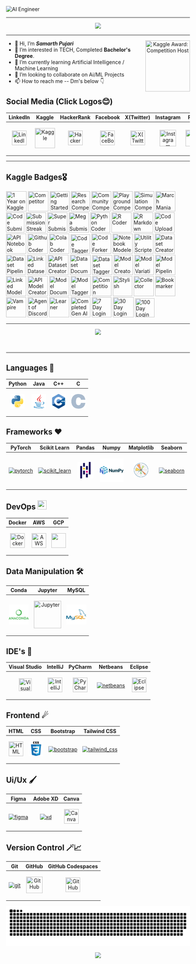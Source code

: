 <img width="1584" height="396" alt="AI Engineer" src="https://github.com/user-attachments/assets/269d3df0-4539-45e2-9c73-6979dae74fe1" />

---

<p align="center"><a href="https://github.com/lucthienphong1120/github-trophies"><img src="https://github-trophies.vercel.app/?username=Samarth4023&theme=algolia&margin-w=19&title=Repositories,Commits,MultiLanguage,LongTimeUser,Followers,NewUser&column=6" /></a></p>

---

<div align="center">
  <a href="https://www.kaggle.com/samarthpujari" target="_blank">
<img src="https://github.com/user-attachments/assets/92bd89c1-9793-4343-ae0c-0d22cbb044c1" align="right" width="122" height="140" title="Kaggle Award: Competition Host">
  </a>
  </div>

- 👋 Hi, I’m ***Samarth Pujari***
- 👀 I’m interested in TECH, Completed **Bachelor's Degree**.
- 🌱 I’m currently learning Artificial Intelligence / Machine Learning 
- 💞️ I’m looking to collaborate on Ai/ML Projects
- 📫 How to reach me -- Dm's below 👇

## Social Media (Click Logos😊)
| LinkedIn | Kaggle | HackerRank | Facebook | X(Twitter) | Instagram | Peerlist |
|----------|--------|------------|----------|------------|-----------|----------|
|<p align="center"><a href="https://www.linkedin.com/in/samarth-pujari-328a1326a" target="_blank"><img src="https://cdn.jsdelivr.net/gh/devicons/devicon@latest/icons/linkedin/linkedin-original.svg" title="LinkedIn" width="40" height="40"/></a><a href="https://www.linkedin.com/in/samarth-pujari-328a1326a" target="_blank"></a></p>|<p align="center"><a href="https://www.kaggle.com/samarthpujari" target="_blank"><img src="https://cdn.jsdelivr.net/gh/devicons/devicon@latest/icons/kaggle/kaggle-original-wordmark.svg" title="Kaggle" width="55" height="55"/></a></p>|<p align="center"><a href="https://www.hackerrank.com/profile/samarth_pujari" target="_blank"><img src="https://github.com/Samarth4023/Samarth4023/assets/128507779/91e0daf2-c9a0-4cd3-b576-e46fa87da804" title="HackerRank" width="40"  height="40" /></a></p>|<p align="center"><a href="https://www.facebook.com/samarth.pujari.33?mibextid=zbwkwl" target="_blank"><img src="https://cdn.jsdelivr.net/gh/devicons/devicon@latest/icons/facebook/facebook-original.svg" title="FaceBook" width="40" height="40"/></a>|<p align="center"><a href="https://twitter.com/Samarth_2001" target="_blank"><img src="https://github.com/Samarth4023/Samarth4023/assets/128507779/101507b3-c84e-4496-8ff5-337f930fd8be" title="X(Twitter)" width="40" height="40"/></a></p>|<p align="center"><a href="https://instagram.com/samarth_599" target="_blank"><img src="https://img.icons8.com/?size=100&id=Xy10Jcu1L2Su&format=png&color=000000" title="Instagram" width="45" height="45" /></a></p>|<p align="center"><a href="https://peerlist.io/samarthpujari" target="_blank"><img src="https://github.com/user-attachments/assets/7da454c5-bfed-4570-90ad-08f9c85a03a6" title="Peerlist" width="65" height="45" /></a></p>|

---

## Kaggle Badges🎖️
<a href="https://www.kaggle.com/samarthpujari" target="_blank"><img src="https://github.com/user-attachments/assets/216a9327-ff74-4a9d-9371-5d7d3b6c033b" title="1 Year on Kaggle" width="56" height="55"/></a>
<a href="https://www.kaggle.com/samarthpujari" target="_blank"><img src="https://github.com/user-attachments/assets/ca8df136-7280-4fd9-aa1e-ba073d0d41e7" title="Competitor" width="56" height="55"/></a>
<a href="https://www.kaggle.com/samarthpujari" target="_blank"><img src="https://github.com/user-attachments/assets/cd521ed5-aab7-47fa-8c8c-e5b9cb6e141e" title="Getting Started Competitor" width="54" height="55"/></a>
<a href="https://www.kaggle.com/samarthpujari" target="_blank"><img src="https://github.com/user-attachments/assets/3430bc24-cfdb-4c19-8cbb-9a0af9430938" title="Research Competitor" width="52" height="55"/></a>
<a href="https://www.kaggle.com/samarthpujari" target="_blank"><img src="https://github.com/user-attachments/assets/949a92aa-9dfd-4274-8265-d12f09b23923" title="Community Competitor" width="54" height="55"/></a>
<a href="https://www.kaggle.com/samarthpujari" target="_blank"><img src="https://github.com/user-attachments/assets/67821204-a4ec-469f-8faa-3f223daa0a21" title="Playground Competitor" width="55" height="55"/></a>
<a href="https://www.kaggle.com/samarthpujari" target="_blank"><img src="https://github.com/user-attachments/assets/b8022cbc-ac64-4e16-aa00-14719c4df4c5" title="Simulation Competitor" width="55" height="55"/></a>
<a href="https://www.kaggle.com/samarthpujari" target="_blank"><img src="https://github.com/user-attachments/assets/ae6adea1-c161-48a0-89e3-aee1da2e47ad" title="March Mania Competitor" width="54" height="55"/></a>
<a href="https://www.kaggle.com/samarthpujari" target="_blank"><img src="https://github.com/user-attachments/assets/f4c2ef98-104a-442a-8b66-1890d01bc776" title="Code Submitter" width="50" height="55"/></a>
<a href="https://www.kaggle.com/samarthpujari" target="_blank"><img src="https://github.com/user-attachments/assets/c0fd9362-5662-4204-a506-505435446fe4" title="Submission Streak" width="55" height="55"/></a>
<a href="https://www.kaggle.com/samarthpujari" target="_blank"><img src="https://github.com/user-attachments/assets/24c73a6f-5212-486a-9768-44518b3615dd" title="Super Submission Streak" width="55" height="55"/></a>
<a href="https://www.kaggle.com/samarthpujari" target="_blank"><img src="https://github.com/user-attachments/assets/41dee00e-d675-4cfd-883b-12644195a914" title="Mega Submission Streak" width="55" height="55"/></a>
<a href="https://www.kaggle.com/samarthpujari" target="_blank"><img src="https://github.com/user-attachments/assets/356f6265-bedc-4899-a0b9-01205c8feeb4" title="Python Coder" width="54" height="55"/></a>
<a href="https://www.kaggle.com/samarthpujari" target="_blank"><img src="https://github.com/user-attachments/assets/d8b05fd1-71f5-4a1f-b6ef-fe6923d8e924" title="R Coder" width="55" height="55"/></a>
<a href="https://www.kaggle.com/samarthpujari" target="_blank"><img src="https://github.com/user-attachments/assets/b90ef0c5-440f-4f85-99b2-431cfe93698a" title="R Markdown Coder" width="55" height="55"/></a>
<a href="https://www.kaggle.com/samarthpujari" target="_blank"><img src="https://github.com/user-attachments/assets/604be16a-94a3-4d3f-a39a-917fd7f885b0" title="Code Uploader" width="55" height="55"/></a>
<a href="https://www.kaggle.com/samarthpujari" target="_blank"><img src="https://github.com/user-attachments/assets/5296e4d2-688b-4886-8dd2-c2b946dafd9c" title="API Notebook Creator" width="55" height="55"/></a>
<a href="https://www.kaggle.com/samarthpujari" target="_blank"><img src="https://github.com/user-attachments/assets/abb24199-0204-4863-a99a-62d33b17136e" title="Github Coder" width="55" height="55"/></a>
<a href="https://www.kaggle.com/samarthpujari" target="_blank"><img src="https://github.com/user-attachments/assets/7e37b94c-9fa9-4baa-bf22-c7befd3b657e" title="Colab Coder" width="55" height="55"/></a>
<a href="https://www.kaggle.com/samarthpujari" target="_blank"><img src="https://github.com/user-attachments/assets/b6dc4d26-6c4a-4bf7-902e-e7794b6ad877" title="Code Tagger" width="53" height="53"/></a>
<a href="https://www.kaggle.com/samarthpujari" target="_blank"><img src="https://github.com/user-attachments/assets/28161b4d-2190-4956-b502-5364c97d7a2c" title="Code Forker" width="54" height="55"/></a>
<a href="https://www.kaggle.com/samarthpujari" target="_blank"><img src="https://github.com/user-attachments/assets/2ed83bc0-ab18-4bcb-9060-319548e64f37" title="Notebook Modeler" width="55" height="55"/></a>
<a href="https://www.kaggle.com/samarthpujari" target="_blank"><img src="https://github.com/user-attachments/assets/02e09bfa-9c95-410b-bc1c-3bf83ea5bded" title="Utility Scripter" width="53" height="55"/></a>
<a href="https://www.kaggle.com/samarthpujari" target="_blank"><img src="https://github.com/user-attachments/assets/8d506c94-76f4-4733-86b8-4c28248c2fc9" title="Dataset Creator" width="54" height="55"/></a>
<a href="https://www.kaggle.com/samarthpujari" target="_blank"><img src="https://github.com/user-attachments/assets/be93723d-5213-49b1-b06b-4f1871f7bb2a" title="Dataset Pipeline Creator" width="53" height="55"/></a>
<a href="https://www.kaggle.com/samarthpujari" target="_blank"><img src="https://github.com/user-attachments/assets/4a0ad06e-c9f0-4e1f-8060-96b86947758a" title="Linked Dataset Creator" width="53" height="55"/></a>
<a href="https://www.kaggle.com/samarthpujari" target="_blank"><img src="https://github.com/user-attachments/assets/77530d35-f266-4c83-8d82-0a78698e85a1" title="API Dataset Creator" width="57" height="55"/></a>
<a href="https://www.kaggle.com/samarthpujari" target="_blank"><img src="https://github.com/user-attachments/assets/093498fa-e547-4e99-9b63-4c108a55f3c9" title="Dataset Documenter" width="57" height="55"/></a>
<a href="https://www.kaggle.com/samarthpujari" target="_blank"><img src="https://github.com/user-attachments/assets/5362f321-df69-4863-94f3-4ed2be5cfdcc" title="Dataset Tagger" width="55" height="54"/></a>
<a href="https://www.kaggle.com/samarthpujari" target="_blank"><img src="https://github.com/user-attachments/assets/2f1f2c11-c8cf-450d-9325-b89357d34da5" title="Model Creator" width="53" height="55"/></a>
<a href="https://www.kaggle.com/samarthpujari" target="_blank"><img src="https://github.com/user-attachments/assets/e8e52047-0a93-4b65-b85f-3549e5ff9507" title="Model Variation Creator" width="53" height="55"/></a>
<a href="https://www.kaggle.com/samarthpujari" target="_blank"><img src="https://github.com/user-attachments/assets/f1026f7f-dff6-48c7-921f-b327287b7837" title="Model Pipeline Creator" width="55" height="55"/></a>
<a href="https://www.kaggle.com/samarthpujari" target="_blank"><img src="https://github.com/user-attachments/assets/7d646b4e-a1ff-401a-9532-23d4a7f39120" title="Linked Model Creator" width="55" height="55"/></a>
<a href="https://www.kaggle.com/samarthpujari" target="_blank"><img src="https://github.com/user-attachments/assets/19907aa7-9bcb-42da-b970-5f0f9f584d7e" title="API Model Creator" width="55" height="55"/></a>
<a href="https://www.kaggle.com/samarthpujari" target="_blank"><img src="https://github.com/user-attachments/assets/118beb6f-1bce-427c-bf14-17402ad70615" title="Model Documenter" width="55" height="55"/></a>
<a href="https://www.kaggle.com/samarthpujari" target="_blank"><img src="https://github.com/user-attachments/assets/64a08b61-9ec8-484d-b885-f93caf0106bf" title="Model Tagger" width="55" height="55"/></a>
<a href="https://www.kaggle.com/samarthpujari" target="_blank"><img src="https://github.com/user-attachments/assets/3b2d9ffa-7c10-401e-8987-0cb7dbb098c6" title="Competition Modeler" width="53" height="55"/></a>
<a href="https://www.kaggle.com/samarthpujari" target="_blank"><img src="https://github.com/user-attachments/assets/566496bf-801e-4919-ab62-6e69770d7569" title="Stylish" width="53" height="55"/></a>
<a href="https://www.kaggle.com/samarthpujari" target="_blank"><img src="https://github.com/user-attachments/assets/00365d44-cc86-4555-b3f6-7add8b378990" title="Collector" width="55" height="55"/></a>
<a href="https://www.kaggle.com/samarthpujari" target="_blank"><img src="https://github.com/user-attachments/assets/485ff7a8-77da-4225-95f2-0de5707c2564" title="Bookmarker" width="55" height="55"/></a>
<a href="https://www.kaggle.com/samarthpujari" target="_blank"><img src="https://github.com/user-attachments/assets/bde58999-0cc2-4dd3-ab16-8720a8730862" title="Vampire" width="55" height="55"/></a>
<a href="https://www.kaggle.com/samarthpujari" target="_blank"><img src="https://github.com/user-attachments/assets/77c3fafa-c905-4b77-93ff-7566ec01efd3" title="Agent of Discord" width="55" height="55"/></a>
<a href="https://www.kaggle.com/samarthpujari" target="_blank"><img src="https://github.com/user-attachments/assets/a22e9d4e-9d3e-4a9a-a905-947ea5362724" title="Learner" width="55" height="55"/></a>
<a href="https://www.kaggle.com/samarthpujari" target="_blank"><img src="https://github.com/user-attachments/assets/e27ee245-cbaa-4664-ae05-0e135aed67d5" title="Completed Gen AI Intensive" width="54" height="55"/></a>
<a href="https://www.kaggle.com/samarthpujari" target="_blank"><img src="https://github.com/user-attachments/assets/cdb3691a-942b-4c49-8fd2-1ce9d0fd6044" title="7 Day Login Streak" width="54" height="55"/></a>
<a href="https://www.kaggle.com/samarthpujari" target="_blank"><img src="https://github.com/user-attachments/assets/007f0147-ce17-4d08-abd1-2da60410e84b" title="30 Day Login Streak" width="57" height="55"/></a>
<a href="https://www.kaggle.com/samarthpujari" target="_blank"><img src="https://github.com/user-attachments/assets/6fde96c5-010b-4cbd-a0e1-f9b18c1c13c4" title="100 Day Login Streak" width="53" height="52"/></a>

---

<p align="center">
  <a href="https://github.com/anuraghazra/convoychat">
  <img height=200 src="https://github-readme-stats.vercel.app/api/top-langs/?username=Samarth4023&layout=compact&langs_count=8&card_width=321&theme=radical" />
</a>
</p>
 
<div id="header" align="center">
  <img src="https://komarev.com/ghpvc/?username=Samarth4023&style=for-the-badge&color=blue" alt=""/>
</div>

---

## Languages 💪
| Python | Java | C++ | C |
|--------|------|-----|---|
|<p align="center"><a href="https://www.python.org" target="_blank" rel="noreferrer"> <img src="https://raw.githubusercontent.com/devicons/devicon/master/icons/python/python-original.svg" alt="python" title="Python" width="40" height="40"/> </a></p>|<p align="center"><a href="https://www.java.com" target="_blank" rel="noreferrer"> <img src="https://raw.githubusercontent.com/devicons/devicon/master/icons/java/java-original.svg" alt="java" title="Java" width="40" height="40"/> </a></p>|<p align="center"><a href="https://www.w3schools.com/cpp/" target="_blank" rel="noreferrer"> <img src="https://raw.githubusercontent.com/devicons/devicon/master/icons/cplusplus/cplusplus-original.svg" alt="cplusplus" title="C++" width="40" height="40"/> </a></p>|<p align="center"><a href="https://www.cprogramming.com/" target="_blank" rel="noreferrer"> <img src="https://raw.githubusercontent.com/devicons/devicon/master/icons/c/c-original.svg" alt="c" title="C" width="40" height="40"/> </a></p>|

## Frameworks ❤️
| PyTorch | Scikit Learn | Pandas | Numpy | Matplotlib | Seaborn |
|---------|--------------|--------|-------|------------|---------|
|<p align="center"><a href="https://pytorch.org/" target="_blank" rel="noreferrer"> <img src="https://www.vectorlogo.zone/logos/pytorch/pytorch-icon.svg" alt="pytorch" title="PyTorch" width="45" height="45"/> </a></p>|<p align="center"><a href="https://scikit-learn.org/" target="_blank" rel="noreferrer"> <img src="https://upload.wikimedia.org/wikipedia/commons/0/05/Scikit_learn_logo_small.svg" alt="scikit_learn" title="Scikit Learn" width="45" height="45"/> </a></p>|<p align="center"><a href="https://pandas.pydata.org/" target="_blank" rel="noreferrer"> <img src="https://raw.githubusercontent.com/devicons/devicon/2ae2a900d2f041da66e950e4d48052658d850630/icons/pandas/pandas-original.svg" alt="pandas" title="Pandas" width="45" height="45"/> </a></p>|<p align="center"><img src="https://github.com/devicons/devicon/blob/master/icons/numpy/numpy-original-wordmark.svg" title="Numpy" alt="Numpy" title="Numpy" width="65" height="65"/></p>|<p align="center"><img src="https://github.com/devicons/devicon/blob/master/icons/matplotlib/matplotlib-original.svg" alt="mpl" title="Matplotlib" width="40" height="40"/></p>|<p align="center"><a href="https://seaborn.pydata.org/" target="_blank" rel="noreferrer"> <img src="https://seaborn.pydata.org/_images/logo-mark-lightbg.svg" alt="seaborn" title="Seaborn" width="45" height="45"/> </a></p>|
          

## DevOps <img src="https://img.icons8.com/?size=100&id=CLa3T2WlbrOP&format=png&color=000000" width="25" height="25"/>
| Docker | AWS | GCP |
|--------|-----|-----|
|<p align="center"><a href="https://www.docker.com/" target="_blank" rel="noreferrer"><img src="https://github.com/Samarth4023/Samarth4023/assets/128507779/b026eb6d-5ef9-41e5-9180-e1a7b701a989" title="Docker" width="40" height="40" /></a></p>|<p align="center"><a href="https://aws.amazon.com" target="_blank" rel="noreferrer"> <img src="https://github.com/Samarth4023/Samarth4023/assets/128507779/f8ecd46a-0526-4d7b-8713-d84533178bc4" title="AWS" width="40" height="40"/> </a></p>|<p align="center"><a href="https://cloud.google.com" target="_blank" rel="noreferrer"> <img src="https://cdn.jsdelivr.net/gh/devicons/devicon@latest/icons/googlecloud/googlecloud-original.svg" width="40" height="40" /></a></p>|

## Data Manipulation 🛠️
| Conda | Jupyter | MySQL | 
|-------|---------|-------|
|<p align="center"><img src="https://github.com/devicons/devicon/blob/master/icons/anaconda/anaconda-original-wordmark.svg" title="Anaconda" alt="Conda" width="55" height="55"/></p>|<p align="center"><img src="https://github.com/Samarth4023/Samarth4023/assets/128507779/075f93ad-18ac-4aad-8f2c-c8136a71038b" title="Jupyter" width="75" height="75"/></p>|<p align="center"><img src="https://github.com/devicons/devicon/blob/master/icons/mysql/mysql-original-wordmark.svg" title="MySQL" alt="MySQL" width="55" height="55"/></p>|

## IDE's 📝
| Visual Studio | IntelliJ | PyCharm | Netbeans | Eclipse |
|---------------|----------|---------|----------|---------|
|<p align="center"><img src="https://cdn.jsdelivr.net/gh/devicons/devicon@latest/icons/vscode/vscode-original.svg" title="Visual Studio" width="35" height="35"/></p>|<p align="center"><img src="https://cdn.jsdelivr.net/gh/devicons/devicon@latest/icons/intellij/intellij-original.svg" title="IntelliJ" width="40" height="40" /></p>|<p align="center"><img src="https://cdn.jsdelivr.net/gh/devicons/devicon@latest/icons/pycharm/pycharm-original.svg" title="PyCharm" width="40" height="40" /></p>|<p align="center"><a href="https://netbeans.apache.org/front/main/index.html" target="_blank" rel="noreferrer"> <img src="https://img.icons8.com/?size=100&id=4djt356tq8UO&format=png&color=000000" alt="netbeans" title="NetBeans" width="40" height="40"/> </a></p>|<p align="center"><img src="https://cdn.jsdelivr.net/gh/devicons/devicon@latest/icons/eclipse/eclipse-original.svg" title="Eclipse" width="40" height="40" /></p>|

## Frontend ☄
| HTML | CSS | Bootstrap | Tailwind CSS |
|------|-----|----------|---------------|
|<p align="center"><a href="https://www.w3.org/html/" target="_blank" rel="noreferrer"> <img src="https://github.com/Samarth4023/Samarth4023/assets/128507779/0d5287ed-0bad-4174-9afa-0e361546610c" title="HTML" width="40" height="40"/> </a></p>|<p align="center"><a href="https://www.w3schools.com/css/" target="_blank" rel="noreferrer"> <img src="https://raw.githubusercontent.com/devicons/devicon/master/icons/css3/css3-original-wordmark.svg" alt="css3" title="CSS" width="40" height="40"/> </a></p>|<p align="center"><a href="https://getbootstrap.com/" target="_blank" rel="noreferrer"> <img src="https://img.icons8.com/?size=100&id=EzPCiQUqWWEa&format=png&color=000000" alt="bootstrap" title="Bootstrap" width="40" height="40"/> </a></p>|<p align="center"><a href="https://tailwindcss.com/" target="_blank" rel="noreferrer"> <img src="https://img.icons8.com/?size=100&id=4PiNHtUJVbLs&format=png&color=000000" alt="tailwind_css" title="Tailwind CSS" width="40" height="40"/> </a></p>|

## Ui/Ux 🖌️
| Figma | Adobe XD | Canva |
|-------|----------|-------|
|<p align="center"><a href="https://www.figma.com/" target="_blank" rel="noreferrer"> <img src="https://www.vectorlogo.zone/logos/figma/figma-icon.svg" alt="figma" title="Figma" width="40" height="40"/> </a></p>|<p align="center"><a href="https://www.adobe.com/products/xd.html" target="_blank" rel="noreferrer"> <img src="https://img.icons8.com/?size=100&id=4VVL78edhbW9&format=png&color=000000" alt="xd" title="Adobe XD" width="40" height="40"/></a></p>|<p align="center"><img src="https://cdn.jsdelivr.net/gh/devicons/devicon@latest/icons/canva/canva-original.svg" title="Canva" width="40" height="40"/></p>|

## Version Control 🪄📈
| Git | GitHub | GitHub Codespaces |
|-----|--------|-------------------|
|<p align="center"><a href="https://git-scm.com/" target="_blank" rel="noreferrer"> <img src="https://www.vectorlogo.zone/logos/git-scm/git-scm-icon.svg" alt="git" title="Git" width="40" height="40"/> </a></p>|<p align="center"><img src="https://github.com/Samarth4023/Samarth4023/assets/128507779/40e41efe-dfec-4e80-a207-a8f26550c63a" title="GitHub" width="45" height="45" /></p>|<p align="center"><img src="https://github.com/Samarth4023/Samarth4023/assets/128507779/9a81e1b1-bb4b-44a3-b5d8-ab5c23948425" title="GitHub Codespaces" width="40" height="40" /></p>|

<picture>
  <source media="(prefers-color-scheme: dark)" srcset="https://raw.githubusercontent.com/platane/platane/output/github-contribution-grid-snake-dark.svg">
  <source media="(prefers-color-scheme: light)" srcset="https://raw.githubusercontent.com/platane/platane/output/github-contribution-grid-snake.svg">
  <img alt="github contribution grid snake animation" src="https://raw.githubusercontent.com/platane/platane/output/github-contribution-grid-snake.svg">
</picture>

<p align="center">
     <img src="https://capsule-render.vercel.app/api?type=waving&color=gradient&height=100&section=footer"/>
</p>
